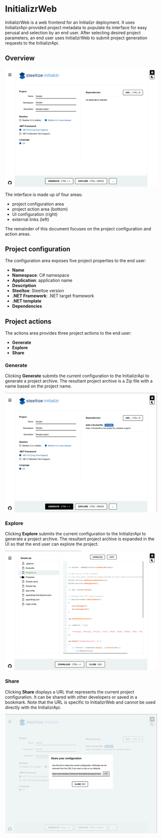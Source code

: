 # InitializrWeb

InitializrWeb is a web frontend for an Initializr deployment.
It uses InitializrApi-provided project metadata to populate its interface for easy perusal and selection by an end user.
After selecting desired project parameters, an end user uses InitializrWeb to submit project generation requests to the InitializrApi.

## Overview

<img src="images/default.png" alt="Steeltoe Initializr" class="screenshot" />

The interface is made up of four areas:

* project configuration area
* project action area (bottom)
* UI configuration (right)
* external links (left)

The remainder of this document focuses on the project configuration and action areas.

## Project configuration

The configuration area exposes five project properties to the end user:

* **Name**
* **Namespace**: C# namespace
* **Application**: application name
* **Description**
* **Steeltoe**: Steeltoe version
* **.NET Framework**: .NET target framework
* **.NET template**
* **Dependencies**

## Project actions

The actions area provides three project actions to the end user:

* **Generate**
* **Explore**
* **Share**

### Generate

Clicking **Generate** submits the current configuration to the InitializrApi to generate a project archive.
The resultant project archive is a Zip file with a name based on the project name.

<img src="images/generate.png" alt="Steeltoe Initializr generate a project" class="screenshot" />

### Explore

Clicking **Explore** submits the current configuration to the InitializrApi to generate a project archive.
The resultant project archive is expanded in the UI so that the end user can explore the project.

<img src="images/explore.png" alt="Steeltoe Initializr explore project" class="screenshot" />

### Share

Clicking **Share** displays a URL that represents the current project configuration.
It can be shared with other developers or saved in a bookmark.
Note that the URL is specific to InitializrWeb and cannot be used directly with the InitializrApi.

<img src="images/share.png" alt="Steeltoe Initializr share project configuration" class="screenshot" />
